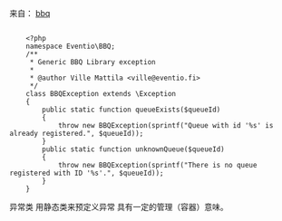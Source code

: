 来自： [bbq](https://github.com/eventio/bbq/blob/master/src/Eventio/BBQ/BBQException.php)

~~~
    
    <?php
    namespace Eventio\BBQ;
    /**
     * Generic BBQ Library exception
     * 
     * @author Ville Mattila <ville@eventio.fi>
     */
    class BBQException extends \Exception
    {
        public static function queueExists($queueId)
        {
            throw new BBQException(sprintf("Queue with id '%s' is already registered.", $queueId));
        }
        public static function unknownQueue($queueId)
        {
            throw new BBQException(sprintf("There is no queue registered with ID '%s'.", $queueId));
        }
    }

~~~

异常类 
用静态类来预定义异常 具有一定的管理（容器）意味。